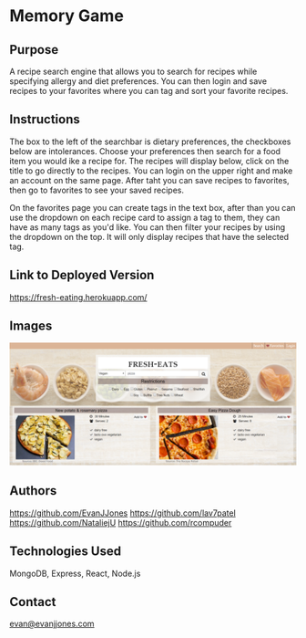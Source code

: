 # Memory Game

## Purpose

A recipe search engine that allows you to search for recipes while specifying allergy and diet preferences. You can then login and save recipes to your favorites where you can tag and sort your favorite recipes.

## Instructions

The box to the left of the searchbar is dietary preferences, the checkboxes below are intolerances. Choose your preferences then search for a food item you would ike a recipe for. The recipes will display below, click on the title to go directly to the recipes. You can login on the upper right and make an account on the same page. After taht you can save recipes to favorites, then go to favorites to see your saved recipes.

On the favorites page you can create tags in the text box, after than you can use the dropdown on each recipe card to assign a tag to them, they can have as many tags as you'd like. You can then filter your recipes by using the dropdown on the top. It will only display recipes that have the selected tag.

## Link to Deployed Version
https://fresh-eating.herokuapp.com/

## Images

![Screenshot](./Screenshot1.png)

## Authors

https://github.com/EvanJJones
https://github.com/lav7patel
https://github.com/NataliejU
https://github.com/rcompuder

## Technologies Used

MongoDB, Express, React, Node.js

## Contact

evan@evanjjones.com
